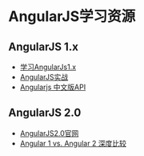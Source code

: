# AngularJS学习资源

## AngularJS 1.x

- [学习AngularJs1.x](https://www.gitbook.com/content/book/hairui219/learning_angular/zh/index.html)
- [AngularJS实战](http://www.imooc.com/learn/156)　
- [Angularjs 中文版API](http://www.angularjsapi.cn/#/index)

## AngularJS 2.0
- [AngularJS2.0官网](https://angular.cn/docs/ts/latest/)
- [Angular 1 vs. Angular 2 深度比较](https://www.oschina.net/translate/angular-1-vs-angular-2-a-high-level-comparison)
